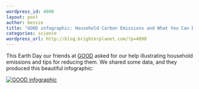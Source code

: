 ```yaml
--- 
wordpress_id: 4098
layout: post
author: bessie
title: "GOOD infographic: Household Carbon Emissions and What You Can Do"
categories: science
wordpress_url: http://blog.brighterplanet.com/?p=4098
---
```

This Earth Day our friends at <a href="http://www.good.is/">GOOD</a> asked for our help illustrating household emissions and tips for reducing them. We shared some data, and they produced this beautiful infographic:

[![GOOD infographic](http://farm5.static.flickr.com/4041/4546944676_b89ba0e528.jpg)](http://awesome.good.is/transparency/web/1004/action-sheet-carbon/flash.html)
